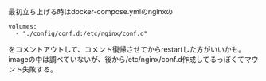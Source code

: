 最初立ち上げる時はdocker-compose.ymlのnginxの

```
volumes:
  - "./config/conf.d:/etc/nginx/conf.d"
```
をコメントアウトして、コメント復帰させてからrestartした方がいいかも。
imageの中は調べていないが、後から/etc/nginx/conf.d作成してるっぽくてマウント失敗する。
